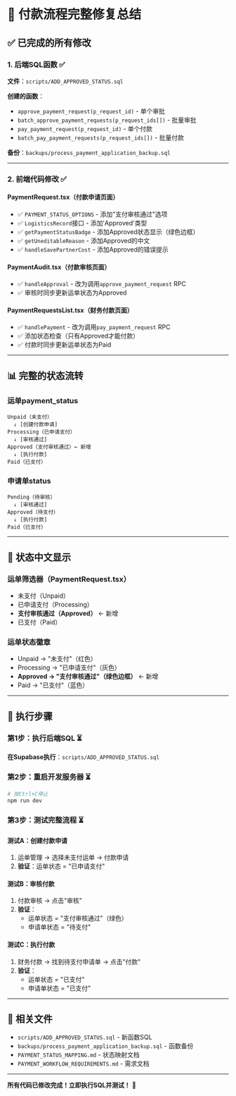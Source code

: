 # 🎉 付款流程完整修复总结

## ✅ 已完成的所有修改

### 1. 后端SQL函数 ✅
**文件**：`scripts/ADD_APPROVED_STATUS.sql`

**创建的函数**：
- `approve_payment_request(p_request_id)` - 单个审批
- `batch_approve_payment_requests(p_request_ids[])` - 批量审批
- `pay_payment_request(p_request_id)` - 单个付款
- `batch_pay_payment_requests(p_request_ids[])` - 批量付款

**备份**：`backups/process_payment_application_backup.sql`

---

### 2. 前端代码修改 ✅

#### PaymentRequest.tsx（付款申请页面）
- ✅ `PAYMENT_STATUS_OPTIONS` - 添加"支付审核通过"选项
- ✅ `LogisticsRecord`接口 - 添加'Approved'类型
- ✅ `getPaymentStatusBadge` - 添加Approved状态显示（绿色边框）
- ✅ `getUneditableReason` - 添加Approved的中文
- ✅ `handleSavePartnerCost` - 添加Approved的错误提示

#### PaymentAudit.tsx（付款审核页面）
- ✅ `handleApproval` - 改为调用`approve_payment_request` RPC
- ✅ 审核时同步更新运单状态为Approved

#### PaymentRequestsList.tsx（财务付款页面）
- ✅ `handlePayment` - 改为调用`pay_payment_request` RPC
- ✅ 添加状态检查（只有Approved才能付款）
- ✅ 付款时同步更新运单状态为Paid

---

## 📊 完整的状态流转

### 运单payment_status
```
Unpaid（未支付）
  ↓ [创建付款申请]
Processing（已申请支付）
  ↓ [审核通过]
Approved（支付审核通过）← 新增
  ↓ [执行付款]
Paid（已支付）
```

### 申请单status
```
Pending（待审核）
  ↓ [审核通过]
Approved（待支付）
  ↓ [执行付款]
Paid（已支付）
```

---

## 🎯 状态中文显示

### 运单筛选器（PaymentRequest.tsx）
- 未支付（Unpaid）
- 已申请支付（Processing）
- **支付审核通过（Approved）** ← 新增
- 已支付（Paid）

### 运单状态徽章
- Unpaid → "未支付"（红色）
- Processing → "已申请支付"（灰色）
- **Approved → "支付审核通过"（绿色边框）** ← 新增
- Paid → "已支付"（蓝色）

---

## 🚀 执行步骤

### 第1步：执行后端SQL ⏳
**在Supabase执行**：`scripts/ADD_APPROVED_STATUS.sql`

### 第2步：重启开发服务器 ⏳
```bash
# 按Ctrl+C停止
npm run dev
```

### 第3步：测试完整流程 ⏳

#### 测试A：创建付款申请
1. 运单管理 → 选择未支付运单 → 付款申请
2. **验证**：运单状态 = "已申请支付"

#### 测试B：审核付款
1. 付款审核 → 点击"审核"
2. **验证**：
   - 运单状态 = "支付审核通过"（绿色）
   - 申请单状态 = "待支付"

#### 测试C：执行付款
1. 财务付款 → 找到待支付申请单 → 点击"付款"
2. **验证**：
   - 运单状态 = "已支付"
   - 申请单状态 = "已支付"

---

## 📁 相关文件

- `scripts/ADD_APPROVED_STATUS.sql` - 新函数SQL
- `backups/process_payment_application_backup.sql` - 函数备份
- `PAYMENT_STATUS_MAPPING.md` - 状态映射文档
- `PAYMENT_WORKFLOW_REQUIREMENTS.md` - 需求文档

---

**所有代码已修改完成！立即执行SQL并测试！** 🎉

